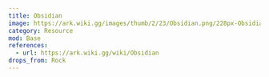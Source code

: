 ```yaml
---
title: Obsidian
image: https://ark.wiki.gg/images/thumb/2/23/Obsidian.png/228px-Obsidian.png
category: Resource
mod: Base
references:
  - url: https://ark.wiki.gg/wiki/Obsidian
drops_from: Rock
---
```

